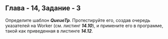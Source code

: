 ## Глава - 14, Задание - 3 

Определите шаблон ***QueueTp***. Протестируйте его, создав очередь указателей на
Worker (см. листинг ***14.10***), и примените его в программе, такой как
приведенная в листинге ***14.12***.
